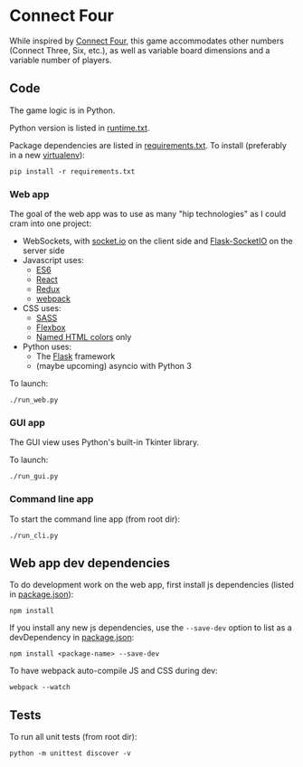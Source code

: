 # Connect Four

While inspired by
[Connect Four](https://en.wikipedia.org/wiki/Connect_Four),
this game accommodates other numbers (Connect Three, Six, etc.),
as well as variable board dimensions and a variable number of players.


## Code

The game logic is in Python.

Python version is listed in [runtime.txt](runtime.txt).

Package dependencies are listed in [requirements.txt](requirements.txt).
To install (preferably in a new [virtualenv](https://virtualenv.pypa.io)):
```
pip install -r requirements.txt
```


### Web app

The goal of the web app was to use as many "hip technologies" as I could cram
into one project:

- WebSockets, with
  [socket.io](http://socket.io/) on the client side and
  [Flask-SocketIO](https://flask-socketio.readthedocs.io/) on the
  server side
- Javascript uses:
  - [ES6](http://es6-features.org/#Constants)
  - [React](https://facebook.github.io/react/)
  - [Redux](http://redux.js.org/)
  - [webpack](http://webpack.github.io/)
- CSS uses:
  - [SASS](http://sass-lang.com/)
  - [Flexbox](https://css-tricks.com/snippets/css/a-guide-to-flexbox/)
  - [Named HTML colors](http://www.crockford.com/wrrrld/color.html) only
- Python uses:
  - The [Flask](http://flask.pocoo.org/) framework
  - (maybe upcoming) asyncio with Python 3


To launch:
```
./run_web.py
```


### GUI app

The GUI view uses Python's built-in Tkinter library.

To launch:
```
./run_gui.py
```


### Command line app

To start the command line app (from root dir):
```
./run_cli.py
```


## Web app dev dependencies

To do development work on the web app, first install js dependencies (listed
in [package.json](package.json)):
```
npm install
```

If you install any new js dependencies, use the `--save-dev` option to list
as a devDependency in [package.json](package.json):
```
npm install <package-name> --save-dev
```

To have webpack auto-compile JS and CSS during dev:
```
webpack --watch
```


## Tests

To run all unit tests (from root dir):
```
python -m unittest discover -v
```
